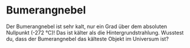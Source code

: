 # Bumerangnebel

Der Bumerangnebel ist sehr kalt, nur ein Grad über dem absoluten Nullpunkt (-272
°C)! Das ist kälter als die Hintergrundstrahlung. Wusstest du, dass der
Bumerangnebel das kälteste Objekt im Universum ist?
